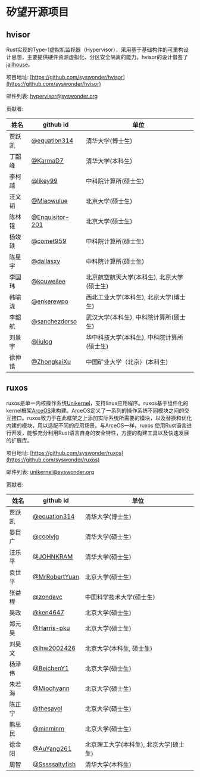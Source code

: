# 矽望开源项目

## hvisor

Rust实现的Type-1虚拟机监视器（Hypervisor），采用基于基础构件的可重构设计思想，主要提供硬件资源虚拟化、分区安全隔离的能力。hvisor的设计借鉴了[jailhouse](https://github.com/siemens/jailhouse)。

项目地址: [https://github.com/syswonder/hvisor](https://github.com/syswonder/hvisor) 

邮件列表: [hypervisor@syswonder.org](https://maillist.syswonder.org/mailman3/lists/hypervisor.syswonder.org/)

贡献者:

|姓名|github id|单位|
|----|---------|----|
|贾跃凯|[@equation314](https://github.com/equation314)|清华大学(博士生)|
|丁韶峰|[@KarmaD7](https://github.com/KarmaD7)|清华大学(本科生)|
|李柯越|[@likey99](https://github.com/likey99)|中科院计算所(硕士生)|
|汪文韬|[@Miaowulue](https://github.com/Miaowulue)|北京大学(硕士生)|
|陈林锟|[@Enquisitor-201](https://github.com/Inquisitor-201)|北京大学(硕士生)|
|杨竣轶|[@comet959](https://github.com/comet959)|中科院计算所(硕士生)|
|陈星宇|[@dallasxy](https://github.com/dallasxy)|中科院计算所(硕士生)|
|李国玮|[@kouweilee](https://github.com/kouweilee)|北京航空航天大学(本科生), 北京大学(硕士生)|
|韩喻泷|[@enkerewpo](https://github.com/enkerewpo)|西北工业大学(本科生), 北京大学(博士生)|
|李韶航|[@sanchezdorso](https://github.com/sanchezdorso)|武汉大学(本科生), 中科院计算所(硕士生)|
|刘景宇|[@liulog](https://github.com/liulog)|华中科技大学(本科生),  中科院计算所(硕士生)|
|徐仲锴|[@ZhongkaiXu](https://github.com/ZhongkaiXu)|中国矿业大学（北京）(本科生)|


## ruxos

ruxos是单一内核操作系统[Unikernel](https://en.wikipedia.org/wiki/Unikernel)，支持linux应用程序。ruxos基于组件化的kernel框架[ArceOS](https://github.com/rcore-os/arceos)来构建。ArceOS定义了一系列的操作系统不同模块之间的交互接口。ruxos致力于在此框架之上添加实际系统所需要的模块，以及替换和优化内建的模块，用以适配不同的应用场景。与ArceOS一样，ruxos 使用Rust语言进行开发，能够充分利用Rust语言自身的安全特性，方便的构建工具以及快速发展的扩展库。

项目地址: [https://github.com/syswonder/ruxos](https://github.com/syswonder/ruxos) 

邮件列表: [unikernel@syswonder.org](https://maillist.syswonder.org/mailman3/lists/unikernel.syswonder.org/)

贡献者:

|姓名|github id|单位|
|----|---------|----|
|贾跃凯|[@equation314](https://github.com/equation314)|清华大学(博士生)|
|晏巨广|[@coolyjg](https://github.com/coolyjg)|清华大学(硕士生)|
|汪乐平|[@JOHNKRAM](https://github.com/JOHNKRAM)|清华大学(硕士生)|
|袁世平|[@MrRobertYuan](https://github.com/MrRobertYuan)|北京大学(硕士生)|
|张益程|[@zondayc](https://github.com/zondayc)|中国科学技术大学(硕士生)|
|吴政|[@ken4647](https://github.com/ken4647)|北京大学(硕士生)|
|郑元昊|[@Harris-pku](https://github.com/Harris-pku)|北京大学(硕士生)|
|刘昊文|[@lhw2002426](https://github.com/lhw2002426)|北京大学(本科生, 硕士生)|
|杨泽伟|[@BeichenY1](https://github.com/BeichenY1)|北京大学(硕士生)|
|朱若海|[@Miochyann](https://github.com/Miochyann)|北京大学(硕士生)|
|陈正宁|[@thesayol](https://github.com/thesayol)|北京大学(硕士生)|
|熊思民|[@minminm](https://github.com/minminm)|北京大学(硕士生)|
|徐金阳|[@AuYang261](https://github.com/AuYang261)|北京理工大学(本科生), 北京大学(硕士生)|
|周智|[@Sssssaltyfish](https://github.com/Sssssaltyfish)|清华大学(本科生)|

